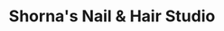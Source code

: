 ---
title: "Shorna's Nail & Hair Studio"
url: /jamaica/shornas-nail-and-hair-studio/
shop: beauty
---